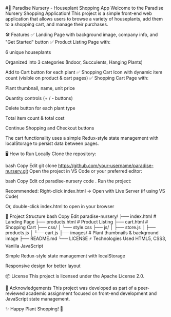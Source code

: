 #🌿 Paradise Nursery - Houseplant Shopping App
Welcome to the Paradise Nursery Shopping Application! This project is a simple front-end web application that allows users to browse a variety of houseplants, add them to a shopping cart, and manage their purchases.

🛠️ Features
✅ Landing Page with background image, company info, and "Get Started" button
✅ Product Listing Page with:

6 unique houseplants

Organized into 3 categories (Indoor, Succulents, Hanging Plants)

Add to Cart button for each plant
✅ Shopping Cart Icon with dynamic item count (visible on product & cart pages)
✅ Shopping Cart Page with:

Plant thumbnail, name, unit price

Quantity controls (+ / - buttons)

Delete button for each plant type

Total item count & total cost

Continue Shopping and Checkout buttons

The cart functionality uses a simple Redux-style state management with localStorage to persist data between pages.

🖥️ How to Run Locally
Clone the repository:

bash
Copy
Edit
git clone https://github.com/your-username/paradise-nursery.git
Open the project in VS Code or your preferred editor:

bash
Copy
Edit
cd paradise-nursery
code .
Run the project:

Recommended: Right-click index.html → Open with Live Server (if using VS Code)

Or, double-click index.html to open in your browser

📁 Project Structure
bash
Copy
Edit
paradise-nursery/
├── index.html            # Landing Page
├── products.html         # Product Listing
├── cart.html             # Shopping Cart
├── css/
│   └── style.css
├── js/
│   ├── store.js
│   ├── products.js
│   └── cart.js
├── images/               # Plant thumbnails & background image
├── README.md
└── LICENSE
⚡ Technologies Used
HTML5, CSS3, Vanilla JavaScript

Simple Redux-style state management with localStorage

Responsive design for better layout

📦 License
This project is licensed under the Apache License 2.0.

🙌 Acknowledgements
This project was developed as part of a peer-reviewed academic assignment focused on front-end development and JavaScript state management.

✨ Happy Plant Shopping! 🌱
